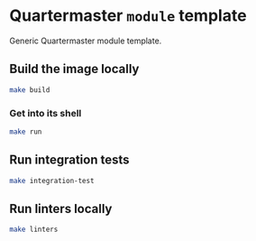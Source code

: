 # Quartermaster `module` template

Generic Quartermaster module template.

## Build the image locally

```bash
make build
```

### Get into its shell

```bash
make run
```

## Run integration tests

```bash
make integration-test
```

## Run linters locally

```bash
make linters
```
